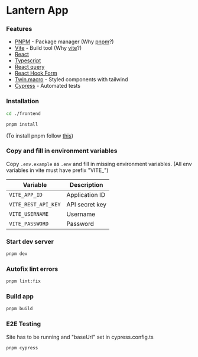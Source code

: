 # Lantern App

### Features

- [PNPM](https://pnpm.io/installation) - Package manager (Why [pnpm](https://www.youtube.com/watch?v=KCrXgy8qtjM)?)
- [Vite](https://vitejs.dev/guide/) - Build tool (Why [vite](https://www.youtube.com/watch?v=KCrXgy8qtjM)?)
- [React](https://reactjs.org/docs/getting-started.html)
- [Typescript](https://www.typescriptlang.org/docs/)
- [React query](https://react-query.tanstack.com/overview)
- [React Hook Form](https://react-hook-form.com/get-started)
- [Twin.macro](https://github.com/ben-rogerson/twin.macro) - Styled components with tailwind
- [Cypress](https://docs.cypress.io/guides/getting-started/installing-cypress) - Automated tests

### Installation

```sh
cd ./frontend
```

```sh
pnpm install
```

(To install pnpm follow [this](https://pnpm.io/installation))

### Copy and fill in environment variables

Copy `.env.example` as `.env` and fill in missing environment variables.
(All env variables in vite must have prefix "VITE\_")

| Variable            | Description    |
| ------------------- | -------------- |
| `VITE_APP_ID`       | Application ID |
| `VITE_REST_API_KEY` | API secret key |
| `VITE_USERNAME`     | Username       |
| `VITE_PASSWORD`     | Password       |

### Start dev server

```sh
pnpm dev
```

### Autofix lint errors

```sh
pnpm lint:fix
```

### Build app

```sh
pnpm build
```

### E2E Testing

Site has to be running and "baseUrl" set in cypress.config.ts

```sh
pnpm cypress
```

